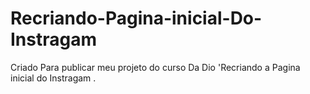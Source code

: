 # Recriando-Pagina-inicial-Do-Instragam
Criado Para publicar meu projeto do curso Da Dio 'Recriando a Pagina inicial do Instragam .
